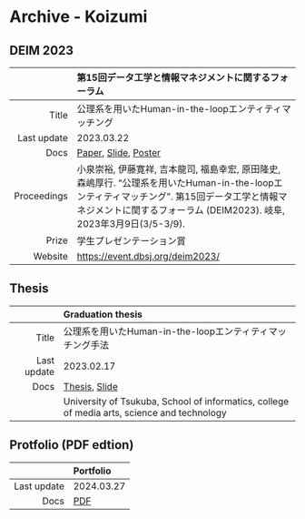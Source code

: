 Archive - Koizumi
==========================


DEIM 2023
---------

| | 第15回データ工学と情報マネジメントに関するフォーラム |
| ---: | :--- |
| Title | 公理系を用いたHuman-in-the-loopエンティティマッチング |
| Last update | 2023.03.22 |
| Docs | [Paper](https://github.com/k1z3/archive/releases/download/deim2023/paper.pdf), [Slide](https://github.com/k1z3/archive/releases/download/deim2023/slide.pdf), [Poster](https://github.com/k1z3/archive/releases/download/deim2023/poster.pdf) |
| Proceedings | 小泉崇裕, 伊藤寛祥, 吉本龍司, 福島幸宏, 原田隆史, 森嶋厚行. “公理系を用いたHuman-in-the-loopエンティティマッチング”. 第15回データ工学と情報マネジメントに関するフォーラム (DEIM2023). 岐阜, 2023年3月9日(3/5-3/9). |
| Prize | 学生プレゼンテーション賞 |
| Website | https://event.dbsj.org/deim2023/ |


Thesis
-----------------

| | Graduation thesis |
| ---: | :--- |
| Title | 公理系を用いたHuman-in-the-loopエンティティマッチング手法 |
| Last update | 2023.02.17 |
| Docs | [Thesis](https://github.com/k1z3/archive/releases/download/graduation-thesis/thesis.pdf), [Slide](https://github.com/k1z3/archive/releases/download/graduation-thesis/slide.pdf) |
| | University of Tsukuba, School of informatics, college of media arts, science and technology |


Protfolio (PDF edtion)
----------------------

| | Portfolio |
| ---: | :--- |
| Last update | 2024.03.27 |
| Docs | [PDF](https://github.com/k1z3/archive/releases/download/portfolio/MyPortfolio.pdf) |
